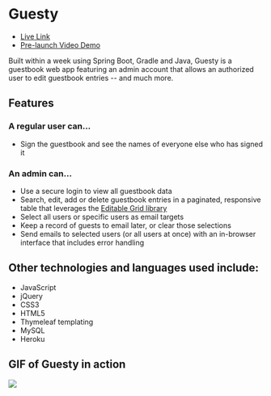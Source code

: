 # Guesty
* [Live Link](https://javaguestbook.herokuapp.com/)
* [Pre-launch Video Demo](https://drive.google.com/open?id=0ByRP3yxC5mJGdEI4MmpDVkRERTg)

Built within a week using Spring Boot, Gradle and Java, Guesty is a guestbook web app featuring an admin account that allows an authorized user to edit guestbook entries -- and much more.

## Features

### A regular user can...
* Sign the guestbook and see the names of everyone else who has signed it

### An admin can...
* Use a secure login to  view all guestbook data
* Search, edit, add or delete guestbook entries in a paginated, responsive table that leverages the [Editable Grid library](http://www.editablegrid.net/en/)
* Select all users or specific users as email targets
* Keep a record of guests to email later, or clear those selections
* Send emails to selected users (or all users at once) with an in-browser interface that includes error handling


## Other technologies and languages used include:
* JavaScript
* jQuery
* CSS3
* HTML5
* Thymeleaf templating
* MySQL
* Heroku

## GIF of Guesty in action

<img src="./public/javaGuestbookDemo.gif">

